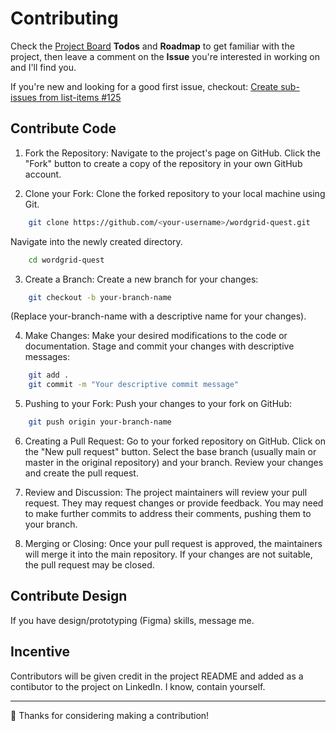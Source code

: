# Contributing

Check the [Project Board](https://github.com/users/travisjupp/projects/2/views/2) **Todos** and **Roadmap** to get familiar with the project, then leave a comment on the **Issue** you're interested in working on and I'll find you. 

If you're new and looking for a good first issue, checkout: [Create sub-issues from list-items
#125][good first issue]


## Contribute Code

1. Fork the Repository:
Navigate to the project's page on GitHub.
Click the "Fork" button to create a copy of the repository in your own GitHub
account. 

2. Clone your Fork:
Clone the forked repository to your local machine using Git. 

```bash
    git clone https://github.com/<your-username>/wordgrid-quest.git
```
Navigate into the newly created directory. 
```bash
    cd wordgrid-quest
```

3. Create a Branch:
Create a new branch for your changes: 
```bash
    git checkout -b your-branch-name
```
(Replace your-branch-name with a descriptive name for your changes). 

4. Make Changes:
Make your desired modifications to the code or documentation.
Stage and commit your changes with descriptive messages: 
```bash
    git add .
    git commit -m "Your descriptive commit message"
```

5. Pushing to your Fork:
Push your changes to your fork on GitHub: 
```bash
    git push origin your-branch-name
```

6. Creating a Pull Request:
Go to your forked repository on GitHub.
Click on the "New pull request" button.
Select the base branch (usually main or master in the original repository) and
your branch.
Review your changes and create the pull request. 

7. Review and Discussion:
The project maintainers will review your pull request.
They may request changes or provide feedback.
You may need to make further commits to address their comments, pushing them to your branch. 

8. Merging or Closing:
Once your pull request is approved, the maintainers will merge it into the main repository.
If your changes are not suitable, the pull request may be closed. 


## Contribute Design

If you have design/prototyping (Figma) skills, message me.


## Incentive

Contributors will be given credit in the project README and added as a contibutor to the project on LinkedIn. I know, contain yourself.

----

🤙 Thanks for considering making a contribution!

[good first issue]: https://github.com/users/travisjupp/projects/2/views/3?pane=issue&itemId=127081539&issue=travisjupp%7Cwordgrid-quest%7C125
